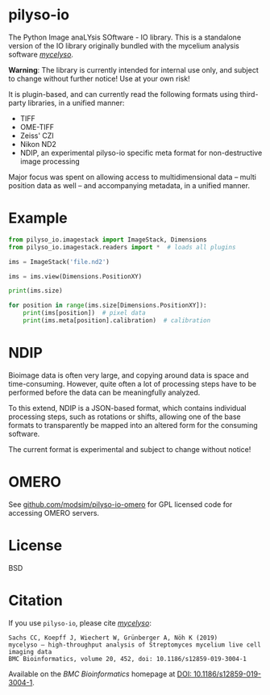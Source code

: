 # pilyso-io

The Python Image anaLYsis SOftware - IO library. This is a standalone version of the IO library originally bundled with
the mycelium analysis software [*mycelyso*](https://github.com/modsim/mycelyso).

**Warning**: The library is currently intended for internal use only, and subject to change without further notice!
Use at your own risk!

It is plugin-based, and can currently read the following formats using third-party libraries, in a unified manner:

- TIFF
- OME-TIFF
- Zeiss' CZI
- Nikon ND2
- NDIP, an experimental pilyso-io specific meta format for non-destructive image processing

Major focus was spent on allowing access to multidimensional data – multi position data as well – and accompanying metadata, in a unified manner.


# Example
```python
from pilyso_io.imagestack import ImageStack, Dimensions
from pilyso_io.imagestack.readers import *  # loads all plugins

ims = ImageStack('file.nd2')

ims = ims.view(Dimensions.PositionXY)

print(ims.size)

for position in range(ims.size[Dimensions.PositionXY]):
    print(ims[position])  # pixel data
    print(ims.meta[position].calibration)  # calibration
```

# NDIP

Bioimage data is often very large, and copying around data is space and time-consuming. However, quite often a
lot of processing steps have to be performed before the data can be meaningfully analyzed.

To this extend, NDIP is a JSON-based format, which contains individual processing steps, such as rotations or shifts, 
allowing one of the base formats to transparently be mapped into an altered form for the consuming software.

The current format is experimental and subject to change without notice!

# OMERO

See [github.com/modsim/pilyso-io-omero](https://github.com/modsim/pilyso-io-omero) for GPL licensed code for accessing OMERO servers.

# License

BSD

# Citation
 
 If you use `pilyso-io`, please cite [*mycelyso*](https://github.com/modsim/mycelyso):

```
Sachs CC, Koepff J, Wiechert W, Grünberger A, Nöh K (2019)
mycelyso – high-throughput analysis of Streptomyces mycelium live cell imaging data
BMC Bioinformatics, volume 20, 452, doi: 10.1186/s12859-019-3004-1
```

Available on the *BMC Bioinformatics* homepage at [DOI: 10.1186/s12859-019-3004-1](https://dx.doi.org/10.1186/s12859-019-3004-1).